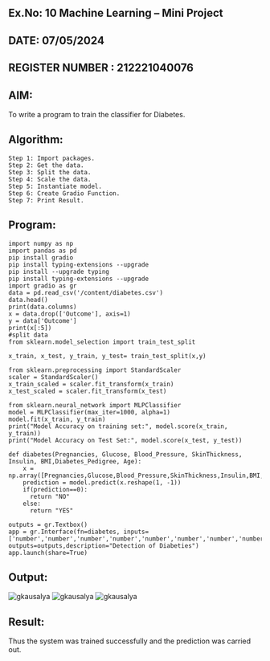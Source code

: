 ## Ex.No: 10 Machine Learning – Mini Project  
## DATE:   07/05/2024                                                                         
## REGISTER NUMBER : 212221040076
##
## AIM: 
To write a program to train the classifier for Diabetes.
##  Algorithm:
```
Step 1: Import packages. 
Step 2: Get the data. 
Step 3: Split the data. 
Step 4: Scale the data. 
Step 5: Instantiate model. 
Step 6: Create Gradio Function. 
Step 7: Print Result.
```

## Program:

```
import numpy as np
import pandas as pd
pip install gradio
pip install typing-extensions --upgrade
pip install --upgrade typing
pip install typing-extensions --upgrade
import gradio as gr
data = pd.read_csv('/content/diabetes.csv')
data.head()
print(data.columns)
x = data.drop(['Outcome'], axis=1)
y = data['Outcome']
print(x[:5])
#split data
from sklearn.model_selection import train_test_split

x_train, x_test, y_train, y_test= train_test_split(x,y)

from sklearn.preprocessing import StandardScaler
scaler = StandardScaler()
x_train_scaled = scaler.fit_transform(x_train)
x_test_scaled = scaler.fit_transform(x_test)

from sklearn.neural_network import MLPClassifier
model = MLPClassifier(max_iter=1000, alpha=1)
model.fit(x_train, y_train)
print("Model Accuracy on training set:", model.score(x_train, y_train))
print("Model Accuracy on Test Set:", model.score(x_test, y_test))

def diabetes(Pregnancies, Glucose, Blood_Pressure, SkinThickness, Insulin, BMI,Diabetes_Pedigree, Age):
    x = np.array([Pregnancies,Glucose,Blood_Pressure,SkinThickness,Insulin,BMI,Diabetes_Pedigree,Age])
    prediction = model.predict(x.reshape(1, -1))
    if(prediction==0):
      return "NO"
    else:
      return "YES"

outputs = gr.Textbox()
app = gr.Interface(fn=diabetes, inputs=['number','number','number','number','number','number','number','number'], outputs=outputs,description="Detection of Diabeties")
app.launch(share=True)
```


## Output:
![gkausalya](https://github.com/gkausalya232/AI_Lab_2023-24/assets/133086820/7d6633d7-51ff-44d2-a229-b7ad9b246cf3)
![gkausalya](https://github.com/gkausalya232/AI_Lab_2023-24/assets/133086820/2b7452c8-7309-4ff0-869b-55dee6b280e8)
![gkausalya](https://github.com/gkausalya232/AI_Lab_2023-24/assets/133086820/6d08f860-4a03-40d2-bc59-0dd84f89ddef)




## Result:
Thus the system was trained successfully and the prediction was carried out.
